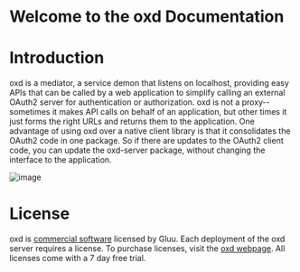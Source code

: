 # Welcome to the oxd Documentation

# Introduction

oxd is a mediator, a service demon that listens on localhost, providing 
easy APIs that can be called by a web application to simplify calling 
an external OAuth2 server for authentication or authorization. oxd is 
not a proxy--sometimes it makes API calls on behalf of an application, 
but other times it just forms the right URLs and returns them to the 
application.  One advantage of using oxd over a native client library is 
that it consolidates the OAuth2 code in one package. So if there are 
updates to the OAuth2 client code, you can update the oxd-server package, 
without changing the interface to the application.

![image](https://raw.githubusercontent.com/GluuFederation/docs-oxd/master/sources/img/Overview.jpg)

# License

oxd is [commercial software](https://github.com/GluuFederation/oxd/blob/master/LICENSE) licensed by Gluu. Each deployment of the oxd server requires a license. To purchase licenses, visit the [oxd webpage](https://oxd.gluu.org/#oxd-pro). All licenses come with a 7 day free trial. 

